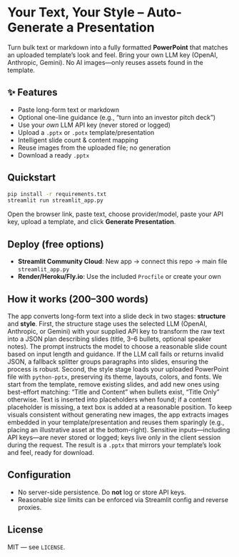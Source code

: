 # Your Text, Your Style – Auto-Generate a Presentation

Turn bulk text or markdown into a fully formatted **PowerPoint** that matches an uploaded template’s look and feel. Bring your own LLM key (OpenAI, Anthropic, Gemini). No AI images—only reuses assets found in the template.

## ✨ Features
- Paste long-form text or markdown
- Optional one-line guidance (e.g., “turn into an investor pitch deck”)
- Use your *own* LLM API key (never stored or logged)
- Upload a `.pptx` or `.potx` template/presentation
- Intelligent slide count & content mapping
- Reuse images from the uploaded file; no generation
- Download a ready `.pptx`

## Quickstart
```bash
pip install -r requirements.txt
streamlit run streamlit_app.py
```
Open the browser link, paste text, choose provider/model, paste your API key, upload a template, and click **Generate Presentation**.

## Deploy (free options)
- **Streamlit Community Cloud**: New app → connect this repo → main file `streamlit_app.py`
- **Render/Heroku/Fly.io**: Use the included `Procfile` or create your own

## How it works (200–300 words)
The app converts long-form text into a slide deck in two stages: **structure** and **style**. First, the structure stage uses the selected LLM (OpenAI, Anthropic, or Gemini) with your supplied API key to transform the raw text into a JSON plan describing slides (title, 3–6 bullets, optional speaker notes). The prompt instructs the model to choose a reasonable slide count based on input length and guidance. If the LLM call fails or returns invalid JSON, a fallback splitter groups paragraphs into slides, ensuring the process is robust. Second, the style stage loads your uploaded PowerPoint file with `python-pptx`, preserving its theme, layouts, colors, and fonts. We start from the template, remove existing slides, and add new ones using best-effort matching: “Title and Content” when bullets exist, “Title Only” otherwise. Text is inserted into placeholders when found; if a content placeholder is missing, a text box is added at a reasonable position. To keep visuals consistent without generating new images, the app extracts images embedded in your template/presentation and reuses them sparingly (e.g., placing an illustrative asset at the bottom-right). Sensitive inputs—including API keys—are never stored or logged; keys live only in the client session during the request. The result is a `.pptx` that mirrors your template’s look and feel, ready for download.

## Configuration
- No server-side persistence. Do **not** log or store API keys.
- Reasonable size limits can be enforced via Streamlit config and reverse proxies.

## License
MIT — see `LICENSE`.
